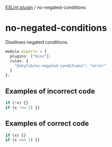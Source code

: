 [ESLint plugin](https://ilyub.github.io/eslint-plugin/) / no-negated-conditions

# no-negated-conditions

Disallows negated conditions.

```ts
module.exports = {
  plugins: ["misc"],
  rules: {
    "@skylib/no-negated-conditions": "error"
  }
};
```

## Examples of incorrect code

```ts
if (!x) {}
if (x !== 1) {}
```

## Examples of correct code

```ts
if (x) {}
if (x === 1) {}
```